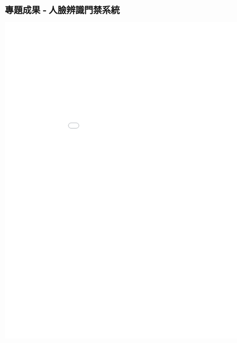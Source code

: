 # **專題成果 - 人臉辨識門禁系統**
<!DOCTYPE html>
<html>
  <head>
    <meta charset="utf-8">
    <title>My test page</title>
  </head>
  <body>
    <center><embed src="專題海報.pdf" width="1000" height="1000"></center>
  </body>
</html>
